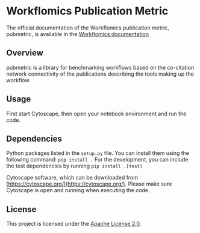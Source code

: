 # Workflomics Publication Metric

The official documentation of the Workflomics publication metric, pubmetric, is available in the [Workflomics documentation](https://workflomics.readthedocs.io/en/latest/developer-guide/pubmetric.html)

## Overview

pubmetric is a library for benchmarking workflows based on the co-citation network connectivity of the publications describing the tools making up the workflow.


## Usage

First start Cytoscape, then open your notebook environment and run the code.


## Dependencies

Python packages listed in the `setup.py` file. You can install them using the following command: `pip install .`
For the development, you can include the test dependencies by running `pip install .[test]`

Cytoscape software, which can be downloaded from [https://cytoscape.org/](https://cytoscape.org/). Please make sure Cytoscape is open and running when executing the code.


## License

This project is licensed under the [Apache License 2.0](https://www.apache.org/licenses/LICENSE-2.0). 
